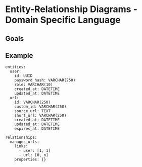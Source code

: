 # Entity-Relationship Diagrams - Domain Specific Language

## Goals

## Example

```
entities:
  user:
    id: UUID
    password_hash: VARCHAR(250)
    role: VARCHAR(10)
    created_at: DATETIME
    updated_at: DATETIME
  url:
    id: VARCHAR(250)
    custom_id: VARCHAR(250)
    source_url: TEXT
    short_url: VARCHAR(250)
    created_at: DATETIME
    updated_at: DATETIME
    expires_at: DATETIME

relationships:
  manages_urls:
    links:
      - user: [1, 1]
      - url: [0, n]
    properties: {}
```
